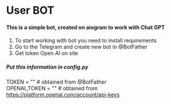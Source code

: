 # User BOT

#### This is a simple bot, created on aiogram to work with Chat GPT

1. To start working with bot you need to install requirements
2. Go to the Telegram and create new bot in @BotFather
3. Get token Open AI on site 

##### Put this information in ***config.py***
TOKEN = "<telegram-bot-token>"  # obtained from @BotFather  
OPENAI_TOKEN = "<openai-api-key>"  # obtained from https://platform.openai.com/account/api-keys


